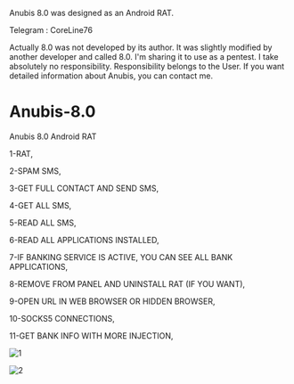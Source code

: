 Anubis 8.0 was designed as an Android RAT.

Telegram : CoreLine76

Actually 8.0 was not developed by its author.
It was slightly modified by another developer and called 8.0.
I'm sharing it to use as a pentest.
I take absolutely no responsibility.
Responsibility belongs to the User.
If you want detailed information about Anubis, you can contact me.


# Anubis-8.0
Anubis 8.0 Android RAT

1-RAT,

2-SPAM SMS,

3-GET FULL CONTACT AND SEND SMS,

4-GET ALL SMS,

5-READ ALL SMS,

6-READ ALL APPLICATIONS INSTALLED,

7-IF BANKING SERVICE IS ACTIVE, YOU CAN SEE ALL BANK APPLICATIONS,

8-REMOVE FROM PANEL AND UNINSTALL RAT (IF YOU WANT),

9-OPEN URL IN WEB BROWSER OR HIDDEN BROWSER,

10-SOCKS5 CONNECTIONS,

11-GET BANK INFO WITH MORE INJECTION,


![1](https://user-images.githubusercontent.com/92768020/194461219-32bfe473-9d6c-4722-a0ec-f2032ea16489.png)

![2](https://user-images.githubusercontent.com/92768020/194461229-942bfe28-11c7-43d2-9103-a7ba87e74909.png)
